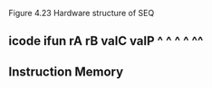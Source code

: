 Figure 4.23 Hardware structure of SEQ


icode ifun rA rB valC       valP
^     ^    ^  ^   ^^
----------------------
   Instruction
   Memory
----------------------
